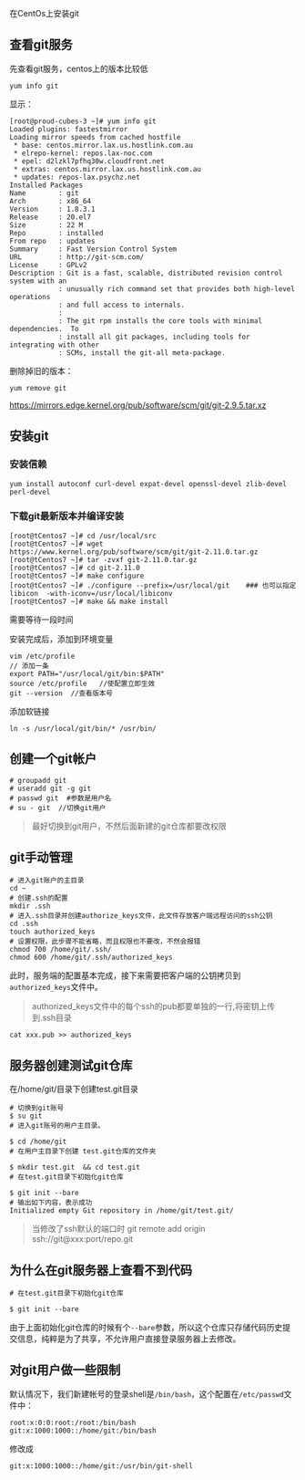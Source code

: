 在CentOs上安装git

## 查看git服务
先查看git服务，centos上的版本比较低
```
yum info git
```
显示：
```
[root@proud-cubes-3 ~]# yum info git
Loaded plugins: fastestmirror
Loading mirror speeds from cached hostfile
 * base: centos.mirror.lax.us.hostlink.com.au
 * elrepo-kernel: repos.lax-noc.com
 * epel: d2lzkl7pfhq30w.cloudfront.net
 * extras: centos.mirror.lax.us.hostlink.com.au
 * updates: repos-lax.psychz.net
Installed Packages
Name        : git
Arch        : x86_64
Version     : 1.8.3.1
Release     : 20.el7
Size        : 22 M
Repo        : installed
From repo   : updates
Summary     : Fast Version Control System
URL         : http://git-scm.com/
License     : GPLv2
Description : Git is a fast, scalable, distributed revision control system with an
            : unusually rich command set that provides both high-level operations
            : and full access to internals.
            : 
            : The git rpm installs the core tools with minimal dependencies.  To
            : install all git packages, including tools for integrating with other
            : SCMs, install the git-all meta-package.

```

删除掉旧的版本：
```
yum remove git
```
https://mirrors.edge.kernel.org/pub/software/scm/git/git-2.9.5.tar.xz

## 安装git

### 安装信赖

```
yum install autoconf curl-devel expat-devel openssl-devel zlib-devel perl-devel
```

### 下载git最新版本并编译安装
```
[root@tCentos7 ~]# cd /usr/local/src
[root@tCentos7 ~]# wget https://www.kernel.org/pub/software/scm/git/git-2.11.0.tar.gz
[root@tCentos7 ~]# tar -zvxf git-2.11.0.tar.gz
[root@tCentos7 ~]# cd git-2.11.0
[root@tCentos7 ~]# make configure
[root@tCentos7 ~]# ./configure --prefix=/usr/local/git    ### 也可以指定libicon  -with-iconv=/usr/local/libiconv
[root@tCentos7 ~]# make && make install
```
需要等待一段时间

安装完成后，添加到环境变量
```
vim /etc/profile 
// 添加一条
export PATH="/usr/local/git/bin:$PATH"
source /etc/profile   //使配置立即生效
git --version  //查看版本号
```
添加软链接
```
ln -s /usr/local/git/bin/* /usr/bin/
```

## 创建一个git帐户

```
# groupadd git
# useradd git -g git
# passwd git  #参数是用户名
# su - git  //切换git用户
```
> 最好切换到git用户，不然后面新建的git仓库都要改权限

## git手动管理
```
# 进入git账户的主目录
cd ~
# 创建.ssh的配置
mkdir .ssh
# 进入.ssh目录并创建authorize_keys文件，此文件存放客户端远程访问的ssh公钥
cd .ssh
touch authorized_keys
# 设置权限，此步骤不能省略，而且权限也不要改，不然会报错
chmod 700 /home/git/.ssh/
chmod 600 /home/git/.ssh/authorized_keys
```
此时，服务端的配置基本完成，接下来需要把客户端的公钥拷贝到`authorized_keys`文件中。

> authorized_keys文件中的每个ssh的pub都要单独的一行,将密钥上传到.ssh目录
```
cat xxx.pub >> authorized_keys
```
## 服务器创建测试git仓库
在/home/git/目录下创建test.git目录
```
# 切换到git账号
$ su git
# 进入git账号的用户主目录。

$ cd /home/git
# 在用户主目录下创建 test.git仓库的文件夹

$ mkdir test.git  && cd test.git
# 在test.git目录下初始化git仓库

$ git init --bare
# 输出如下内容，表示成功
Initialized empty Git repository in /home/git/test.git/
```

> 当修改了ssh默认的端口时
> git remote add origin ssh://git@xxx:port/repo.git

## 为什么在git服务器上查看不到代码
```
# 在test.git目录下初始化git仓库

$ git init --bare
```
由于上面初始化git仓库的时候有个`--bare`参数，所以这个仓库只存储代码历史提交信息，纯粹是为了共享，不允许用户直接登录服务器上去修改。

## 对git用户做一些限制
默认情况下，我们新建帐号的登录shell是`/bin/bash`，这个配置在`/etc/passwd`文件中：
```
root:x:0:0:root:/root:/bin/bash
git:x:1000:1000::/home/git:/bin/bash
```
修改成
```
git:x:1000:1000::/home/git:/usr/bin/git-shell
```

